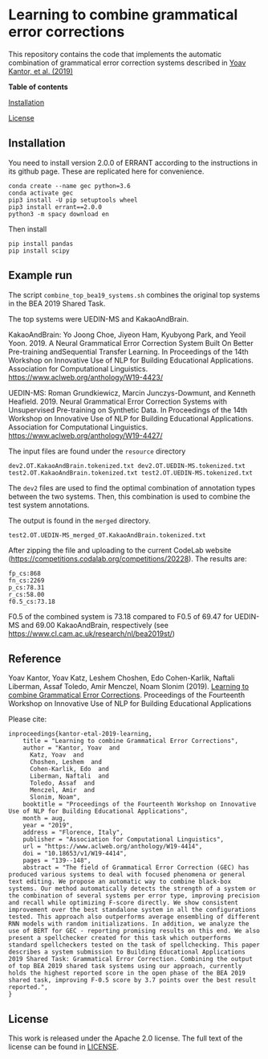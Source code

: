 # Learning to combine grammatical error corrections

This repository contains the code that implements the automatic combination of grammatical error correction systems described in [Yoav Kantor, et al. (2019)](#reference) 

**Table of contents**

[Installation](#installation)

[License](#license)

## Installation

You need to install version 2.0.0 of ERRANT according to the instructions in its github page.  These are replicated here for convenience.

```
conda create --name gec python=3.6
conda activate gec
pip3 install -U pip setuptools wheel
pip3 install errant==2.0.0
python3 -m spacy download en
```

Then install

```
pip install pandas
pip install scipy
```
 
## Example run

The script `combine_top_bea19_systems.sh` combines the original top systems in the BEA 2019 Shared Task.

The top systems were UEDIN-MS and KakaoAndBrain.  

KakaoAndBrain:
Yo Joong Choe, Jiyeon Ham, Kyubyong Park, and Yeoil Yoon.  2019. A Neural Grammatical Error Correction System Built On Better Pre-training andSequential Transfer Learning. In Proceedings of the 14th Workshop on Innovative Use of NLP for Building Educational Applications. Association for Computational Linguistics.
https://www.aclweb.org/anthology/W19-4423/

UEDIN-MS:
Roman Grundkiewicz, Marcin Junczys-Dowmunt, and Kenneth Heafield. 2019.  Neural Grammatical Error Correction Systems with Unsupervised Pre-training on Synthetic Data. In Proceedings of the 14th Workshop on Innovative Use of NLP for Building Educational Applications. Association for Computational Linguistics.
https://www.aclweb.org/anthology/W19-4427/

The input files are found under the `resource` directory

`
dev2.OT.KakaoAndBrain.tokenized.txt
dev2.OT.UEDIN-MS.tokenized.txt
test2.OT.KakaoAndBrain.tokenized.txt
test2.OT.UEDIN-MS.tokenized.txt
`

The `dev2` files are used to find the optimal combination of annotation types between the two systems.   Then, this combination is used to combine the test system annotations.

The output is found in the `merged` directory.

`test2.OT.UEDIN-MS_merged_OT.KakaoAndBrain.tokenized.txt`

After zipping the file and uploading to the current CodeLab website (https://competitions.codalab.org/competitions/20228).  The results are:

```tp_cs:3133
fp_cs:868
fn_cs:2269
p_cs:78.31
r_cs:58.00
f0.5_cs:73.18
```

F0.5 of the combined system is 73.18 compared to F0.5 of 69.47 for UEDIN-MS and  69.00 KakaoAndBrain, respectively (see https://www.cl.cam.ac.uk/research/nl/bea2019st/)

## Reference
Yoav Kantor, Yoav Katz, Leshem Choshen, Edo Cohen-Karlik, Naftali Liberman, Assaf Toledo, Amir Menczel, Noam Slonim
 (2019). 
[Learning to combine Grammatical Error Corrections](https://www.aclweb.org/anthology/W19-4414/).  Proceedings of the Fourteenth Workshop on Innovative Use of NLP for Building Educational Applications 

Please cite: 
```
inproceedings{kantor-etal-2019-learning,
    title = "Learning to combine Grammatical Error Corrections",
    author = "Kantor, Yoav  and
      Katz, Yoav  and
      Choshen, Leshem  and
      Cohen-Karlik, Edo  and
      Liberman, Naftali  and
      Toledo, Assaf  and
      Menczel, Amir  and
      Slonim, Noam",
    booktitle = "Proceedings of the Fourteenth Workshop on Innovative Use of NLP for Building Educational Applications",
    month = aug,
    year = "2019",
    address = "Florence, Italy",
    publisher = "Association for Computational Linguistics",
    url = "https://www.aclweb.org/anthology/W19-4414",
    doi = "10.18653/v1/W19-4414",
    pages = "139--148",
    abstract = "The field of Grammatical Error Correction (GEC) has produced various systems to deal with focused phenomena or general text editing. We propose an automatic way to combine black-box systems. Our method automatically detects the strength of a system or the combination of several systems per error type, improving precision and recall while optimizing F-score directly. We show consistent improvement over the best standalone system in all the configurations tested. This approach also outperforms average ensembling of different RNN models with random initializations. In addition, we analyze the use of BERT for GEC - reporting promising results on this end. We also present a spellchecker created for this task which outperforms standard spellcheckers tested on the task of spellchecking. This paper describes a system submission to Building Educational Applications 2019 Shared Task: Grammatical Error Correction. Combining the output of top BEA 2019 shared task systems using our approach, currently holds the highest reported score in the open phase of the BEA 2019 shared task, improving F-0.5 score by 3.7 points over the best result reported.",
}

```

## License
This work is released under the Apache 2.0 license. The full text of the license can be found in [LICENSE](LICENSE).
